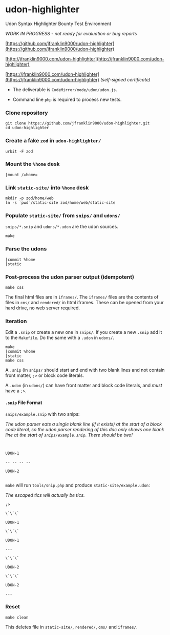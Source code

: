 # udon-highlighter

Udon Syntax Highlighter Bounty Test Environment

_*WORK IN PROGRESS - not ready for evaluation or bug reports*_

[https://github.com/jfranklin9000/udon-highlighter](https://github.com/jfranklin9000/udon-highlighter)

[http://jfranklin9000.com/udon-highlighter](http://jfranklin9000.com/udon-highlighter)

[https://jfranklin9000.com/udon-highlighter](https://jfranklin9000.com/udon-highlighter)
_(self-signed certificate)_

- The deliverable is `CodeMirror/mode/udon/udon.js`.

- Command line `php` is required to process new tests.

### Clone repository

```
git clone https://github.com/jfranklin9000/udon-highlighter.git
cd udon-highlighter
```

### Create a fake `zod` in `udon-highlighter/`

```
urbit -F zod
```

### Mount the `%home` desk

```
|mount /=home=
```

### Link `static-site/` into `%home` desk

```
mkdir -p zod/home/web
ln -s `pwd`/static-site zod/home/web/static-site
```

### Populate `static-site/` from `snips/` and `udons/`

`snips/*.snip` and `udons/*.udon` are the udon sources.

```
make
```

### Parse the udons

```
|commit %home
|static
```

### Post-process the udon parser output (idempotent)

```
make css
```

The final html files are in `iframes/`.
The `iframes/` files are the contents of
files in `cms/` and `rendered/` in html
iframes. These can be opened from your
hard drive, no web server required.

### Iteration

Edit a `.snip` or create a new one in `snips/`.
If you create a new `.snip` add it to the `Makefile`.
Do the same with a `.udon` in `udons/`.

```
make
|commit %home
|static
make css
```

A `.snip` (in `snips/` should start and end with two
blank lines and not contain front matter, `;>` or block
code literals.

A `.udon` (in `udons/`) can have front matter and block
code literals, and _must_ have a `;>`.

#### `.snip` File Format

`snips/example.snip` with two snips:

_The udon parser eats a single blank line (if it exists)
at the start of a block code literal, so the udon parser
rendering of this doc only shows one blank line at the
start of `snips/example.snip`. There should be two!_

```


UDON-1

-- -- -- --

UDON-2


```

`make` will run `tools/snip.php` and produce `static-site/example.udon`:

_The escaped tics will actually be tics._

```
;>

\`\`\`

UDON-1

\`\`\`

UDON-1

---

\`\`\`

UDON-2

\`\`\`

UDON-2

---
```

### Reset

```
make clean
```

This deletes file in `static-site/`, `rendered/`, `cms/` and `iframes/`.
